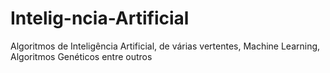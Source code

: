 # Intelig-ncia-Artificial
Algoritmos de Inteligência Artificial, de várias vertentes, Machine Learning, Algoritmos Genéticos entre outros
